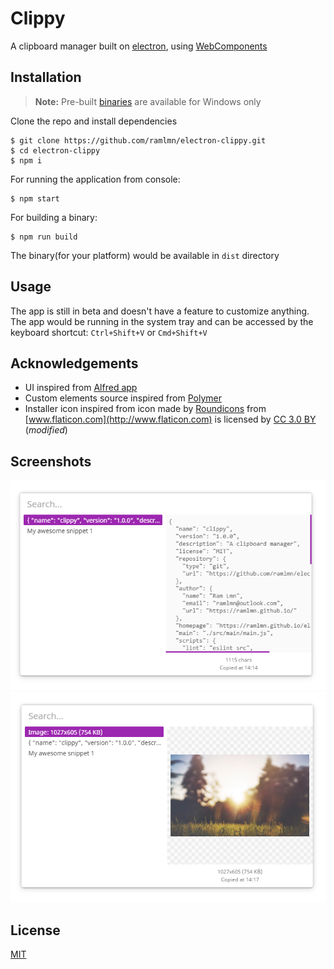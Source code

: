 # Clippy
A clipboard manager built on [electron](https://github.com/electron/electron/), using [WebComponents](https://developer.mozilla.org/en-US/docs/Web/Web_Components)

## Installation
> **Note:** Pre-built [binaries](https://github.com/ramlmn/electron-clippy/releases) are available for Windows only

Clone the repo and install dependencies
```
$ git clone https://github.com/ramlmn/electron-clippy.git
$ cd electron-clippy
$ npm i
```

For running the application from console:
```
$ npm start
```

For building a binary:
```
$ npm run build
```
The binary(for your platform) would be available in `dist` directory

## Usage
The app is still in beta and doesn't have a feature to customize anything.
The app would be running in the system tray and can be accessed by the keyboard shortcut: `Ctrl+Shift+V` or `Cmd+Shift+V`

## Acknowledgements
* UI inspired from [Alfred app](https://www.alfredapp.com/)
* Custom elements source inspired from [Polymer](https://github.com/Polymer/polymer)
* Installer icon inspired from icon made by [Roundicons](http://www.flaticon.com/authors/roundicons) from [www.flaticon.com](http://www.flaticon.com) is licensed by [CC 3.0 BY](https://creativecommons.org/licenses/by/3.0/) (_modified_)

## Screenshots
![Clippy screenshot snippet](media/clippy-snap1.png)
![Clippy screenshot image](media/clippy-snap2.png)

## License
[MIT](LICENSE)

